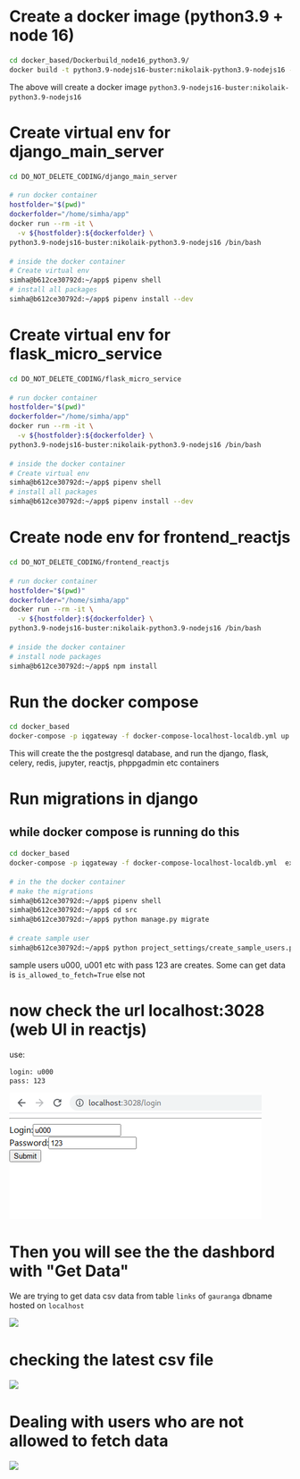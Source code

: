 # Create a docker image (python3.9 + node 16)

```bash
cd docker_based/Dockerbuild_node16_python3.9/
docker build -t python3.9-nodejs16-buster:nikolaik-python3.9-nodejs16 --file Dockerfile_node_python_buster .
```

The above will create a docker image `python3.9-nodejs16-buster:nikolaik-python3.9-nodejs16`

# Create virtual env for django_main_server

```bash
cd DO_NOT_DELETE_CODING/django_main_server

# run docker container
hostfolder="$(pwd)"
dockerfolder="/home/simha/app"
docker run --rm -it \
  -v ${hostfolder}:${dockerfolder} \
python3.9-nodejs16-buster:nikolaik-python3.9-nodejs16 /bin/bash

# inside the docker container
# Create virtual env
simha@b612ce30792d:~/app$ pipenv shell
# install all packages
simha@b612ce30792d:~/app$ pipenv install --dev
```

# Create virtual env for flask_micro_service

```bash
cd DO_NOT_DELETE_CODING/flask_micro_service

# run docker container
hostfolder="$(pwd)"
dockerfolder="/home/simha/app"
docker run --rm -it \
  -v ${hostfolder}:${dockerfolder} \
python3.9-nodejs16-buster:nikolaik-python3.9-nodejs16 /bin/bash

# inside the docker container
# Create virtual env
simha@b612ce30792d:~/app$ pipenv shell
# install all packages
simha@b612ce30792d:~/app$ pipenv install --dev
```

# Create node env for frontend_reactjs

```bash
cd DO_NOT_DELETE_CODING/frontend_reactjs

# run docker container
hostfolder="$(pwd)"
dockerfolder="/home/simha/app"
docker run --rm -it \
  -v ${hostfolder}:${dockerfolder} \
python3.9-nodejs16-buster:nikolaik-python3.9-nodejs16 /bin/bash

# inside the docker container
# install node packages
simha@b612ce30792d:~/app$ npm install
```

# Run the docker compose

```bash
cd docker_based
docker-compose -p iqgateway -f docker-compose-localhost-localdb.yml up --build --force-recreate --remove-orphans
```

This will create the the postgresql database, and run the django, flask, celery, redis, jupyter, reactjs, phppgadmin etc containers

# Run migrations in django

## while docker compose is running do this

```bash
cd docker_based
docker-compose -p iqgateway -f docker-compose-localhost-localdb.yml  exec webapp /bin/bash

# in the the docker container
# make the migrations
simha@b612ce30792d:~/app$ pipenv shell
simha@b612ce30792d:~/app$ cd src
simha@b612ce30792d:~/app$ python manage.py migrate

# create sample user
simha@b612ce30792d:~/app$ python project_settings/create_sample_users.py
```

sample users u000, u001 etc with pass 123 are creates. Some can get data is `is_allowed_to_fetch=True` else not

# now check the url localhost:3028 (web UI in reactjs)

use:

```
login: u000
pass: 123
```

![](./README/2021-08-22_09-16.png)

# Then you will see the the dashbord with "Get Data"

We are trying to get data csv data from table `links` of `gauranga` dbname hosted on `localhost`

![](https://i.imgur.com/OjrgwMb.png)

# checking the latest csv file

![](https://i.imgur.com/fghxpKl.png)

# Dealing with users who are not allowed to fetch data

![](https://i.imgur.com/1nb2diN.png)

